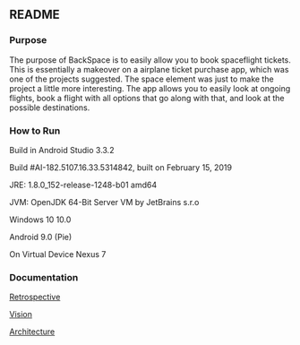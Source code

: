 ## README

### Purpose

The purpose of BackSpace is to easily allow you to book spaceflight tickets.
This is essentially a makeover on a airplane ticket purchase app, which was one of the projects suggested.
The space element was just to make the project a little more interesting.
The app allows you to easily look at ongoing flights, book a flight with all options that go along with that, and look at the possible destinations.

### How to Run

Build in Android Studio 3.3.2

Build #AI-182.5107.16.33.5314842, built on February 15, 2019

JRE: 1.8.0_152-release-1248-b01 amd64

JVM: OpenJDK 64-Bit Server VM by JetBrains s.r.o

Windows 10 10.0

Android 9.0 (Pie)

On Virtual Device Nexus 7

### Documentation

[Retrospective](https://code.cs.umanitoba.ca/comp3350-winter2019/BackSpace/tree/master/app/src/main/assets/RETROSPECTIVE.md)

[Vision](https://code.cs.umanitoba.ca/comp3350-winter2019/BackSpace/tree/master/app/src/main/assets/VISION.md)

[Architecture](https://code.cs.umanitoba.ca/comp3350-winter2019/BackSpace/tree/master/app/src/main/assets/ARCHITECTURE.md)